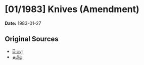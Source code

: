 # [01/1983] Knives (Amendment)

**Date:** 1983-01-27

## Original Sources

- [සිංහල](https://documents.gov.lk/view/acts/1983/1/01-1983_S.pdf)
- [தமிழ்](https://documents.gov.lk/view/acts/1983/1/01-1983_T.pdf)
